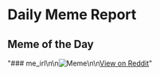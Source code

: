 # Daily Meme Report

## Meme of the Day
"### me_irl\n\n![Meme](https://i.redd.it/dr7mobbnj59e1.png)\n\n[View on Reddit](https://redd.it/1hmk2wu)"
